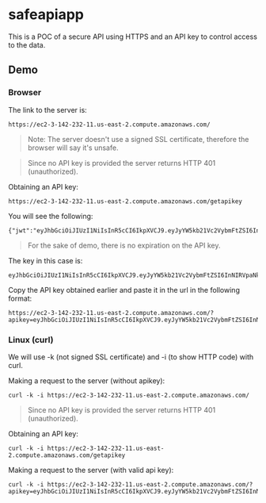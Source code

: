 # safeapiapp
This is a POC of a secure API using HTTPS and an API key to control access to the data.

## Demo
### Browser
The link to the server is:
```
https://ec2-3-142-232-11.us-east-2.compute.amazonaws.com/
```
> Note: The server doesn't use a signed SSL certificate, therefore the browser will say it's unsafe.

> Since no API key is provided the server returns HTTP 401 (unauthorized).

Obtaining an API key:
```
https://ec2-3-142-232-11.us-east-2.compute.amazonaws.com/getapikey
```

You will see the following:
```
{"jwt":"eyJhbGciOiJIUzI1NiIsInR5cCI6IkpXVCJ9.eyJyYW5kb21Vc2VybmFtZSI6InNIRVpaNkoxIiwiaWF0IjoxNjE5OTcwMzYzfQ.nkEWUvxoOflzRdseeiu7QC22SIOMjZipVHvPXxEiuaw"}
```
> For the sake of demo, there is no expiration on the API key.

The key in this case is:
```
eyJhbGciOiJIUzI1NiIsInR5cCI6IkpXVCJ9.eyJyYW5kb21Vc2VybmFtZSI6InNIRVpaNkoxIiwiaWF0IjoxNjE5OTcwMzYzfQ.nkEWUvxoOflzRdseeiu7QC22SIOMjZipVHvPXxEiuaw
```

Copy the API key obtained earlier and paste it in the url in the following format:
```
https://ec2-3-142-232-11.us-east-2.compute.amazonaws.com/?apikey=eyJhbGciOiJIUzI1NiIsInR5cCI6IkpXVCJ9.eyJyYW5kb21Vc2VybmFtZSI6InNIRVpaNkoxIiwiaWF0IjoxNjE5OTcwMzYzfQ.nkEWUvxoOflzRdseeiu7QC22SIOMjZipVHvPXxEiuaw
```

### Linux (curl)
We will use -k (not signed SSL certificate) and -i (to show HTTP code) with curl.

Making a request to the server (without apikey):
```
curl -k -i https://ec2-3-142-232-11.us-east-2.compute.amazonaws.com/
```
> Since no API key is provided the server returns HTTP 401 (unauthorized).

Obtaining an API key:
```
curl -k -i https://ec2-3-142-232-11.us-east-2.compute.amazonaws.com/getapikey
```

Making a request to the server (with valid api key):
```
curl -k -i https://ec2-3-142-232-11.us-east-2.compute.amazonaws.com/?apikey=eyJhbGciOiJIUzI1NiIsInR5cCI6IkpXVCJ9.eyJyYW5kb21Vc2VybmFtZSI6InNIRVpaNkoxIiwiaWF0IjoxNjE5OTcwMzYzfQ.nkEWUvxoOflzRdseeiu7QC22SIOMjZipVHvPXxEiuaw
```
